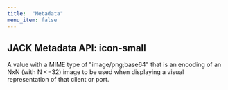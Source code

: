 ```yaml
---
title:  "Metadata"
menu_item: false
---
```


## JACK Metadata API: icon-small

A value with a MIME type of "image/png;base64" that is an encoding of an NxN (with N <=32) image to be used when displaying a visual representation of that client or port.
